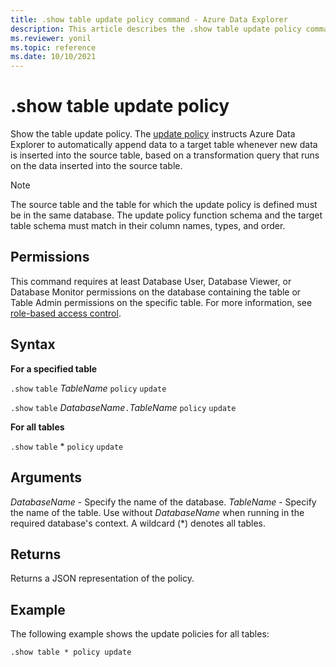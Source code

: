 ```yaml
---
title: .show table update policy command - Azure Data Explorer
description: This article describes the .show table update policy command in Azure Data Explorer.
ms.reviewer: yonil
ms.topic: reference
ms.date: 10/10/2021
---
```

# .show table update policy

Show the table update policy. The [update policy](updatepolicy.md) instructs Azure Data Explorer to automatically append data to a target table whenever new data is inserted into the source table, based on a transformation query that runs on the data inserted into the source table.

> [!NOTE]
> The source table and the table for which the update policy is defined must be in the same database.
> The update policy function schema and the target table schema must match in their column names, types, and order.

## Permissions

This command requires at least Database User, Database Viewer, or Database Monitor permissions on the database containing the table or Table Admin permissions on the specific table. For more information, see [role-based access control](access-control/role-based-access-control.md).

## Syntax

**For a specified table**

`.show` `table` *TableName* `policy` `update`

`.show` `table` *DatabaseName*`.`*TableName* `policy` `update`

**For all tables**

`.show` `table` * `policy` `update`

## Arguments

*DatabaseName* - Specify the name of the database.
*TableName* - Specify the name of the table. Use without *DatabaseName* when running in the required database's context. A wildcard (*) denotes all tables.

## Returns

Returns a JSON representation of the policy.

## Example

The following example shows the update policies for all tables:

```kusto
.show table * policy update 
```
